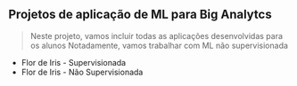 ## Projetos de aplicação de ML para Big Analytcs

>Neste projeto, vamos incluir todas as aplicações desenvolvidas para os alunos
>Notadamente, vamos trabalhar com ML não supervisionada

- Flor de Iris - Supervisionada
- Flor de Iris - Não Supervisionada
